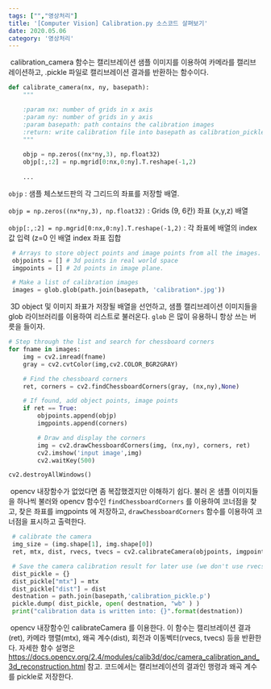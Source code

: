 ```yaml
---
tags: ["","영상처리"]
title: '[Computer Vision] Calibration.py 소스코드 살펴보기'
date: 2020.05.06
category: '영상처리'
---
```


​	calibration_camera 함수는 캘리브레이션 샘플 이미지를 이용하여 카메라를 캘리브레이션하고, .pickle 파일로 캘리브레이션 결과를 반환하는 함수이다.

```python
def calibrate_camera(nx, ny, basepath):
    """

    :param nx: number of grids in x axis
    :param ny: number of grids in y axis
    :param basepath: path contains the calibration images
    :return: write calibration file into basepath as calibration_pickle.p
    """
    
    objp = np.zeros((nx*ny,3), np.float32)
    objp[:,:2] = np.mgrid[0:nx,0:ny].T.reshape(-1,2)
    
    ...
```

``objp`` : 샘플 체스보드판의 각 그리드의 좌표를 저장할 배열. 

``objp = np.zeros((nx*ny,3), np.float32)`` : Grids (9, 6칸) 좌표 (x,y,z) 배열

``objp[:,:2] = np.mgrid[0:nx,0:ny].T.reshape(-1,2)`` : 각 좌표에 배열의 index 값 입력 (z=0 인 배열 index 좌표 집합

```python
 # Arrays to store object points and image points from all the images.
 objpoints = [] # 3d points in real world space
 imgpoints = [] # 2d points in image plane.

 # Make a list of calibration images
 images = glob.glob(path.join(basepath, 'calibration*.jpg'))
```

​	3D object 및 이미지 좌표가 저장될 배열을 선언하고, 샘플 캘리브레이션 이미지들을 glob 라이브러리를 이용하여 리스트로 불러온다. ``glob`` 은 많이 유용하니 항상 쓰는 버릇을 들이자.

```python
# Step through the list and search for chessboard corners
for fname in images:
    img = cv2.imread(fname)
    gray = cv2.cvtColor(img,cv2.COLOR_BGR2GRAY)

    # Find the chessboard corners
    ret, corners = cv2.findChessboardCorners(gray, (nx,ny),None)

    # If found, add object points, image points
    if ret == True:
        objpoints.append(objp)
        imgpoints.append(corners)

        # Draw and display the corners
        img = cv2.drawChessboardCorners(img, (nx,ny), corners, ret)
        cv2.imshow('input image',img)
        cv2.waitKey(500)

cv2.destroyAllWindows()
```

​	opencv 내장함수가 없었다면 좀 복잡했겠지만 이해하기 쉽다. 불러 온 샘플 이미지들을 하나씩 불러와 opencv 함수인 ``findChessboardCorners`` 를 이용하여 코너점을 찾고, 찾은 좌표를 imgpoints 에 저장하고, ``drawChessboardCorners`` 함수를 이용하여 코너점을 표시하고 출력한다.

```python
 # calibrate the camera
 img_size = (img.shape[1], img.shape[0])
 ret, mtx, dist, rvecs, tvecs = cv2.calibrateCamera(objpoints, imgpoints, img_size, None, None)

 # Save the camera calibration result for later use (we don't use rvecs / tvecs)
 dist_pickle = {}
 dist_pickle["mtx"] = mtx
 dist_pickle["dist"] = dist
 destnation = path.join(basepath,'calibration_pickle.p')
 pickle.dump( dist_pickle, open( destnation, "wb" ) )
 print("calibration data is written into: {}".format(destnation))
```

​	opencv 내장함수인 calibrateCamera 를 이용한다. 이 함수는 캘리브레이션 결과(ret), 카메라 행렬(mtx), 왜곡 계수(dist), 회전과 이동벡터(rvecs, tvecs) 등을 반환한다. 자세한 함수 설명은 https://docs.opencv.org/2.4/modules/calib3d/doc/camera_calibration_and_3d_reconstruction.html 참고. 코드에서는 캘리브레이션의 결과인 행령과 왜곡 계수를 pickle로 저장한다.
